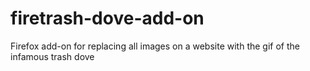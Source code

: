 # firetrash-dove-add-on
Firefox add-on for replacing all images on a website with the gif of the infamous trash dove

